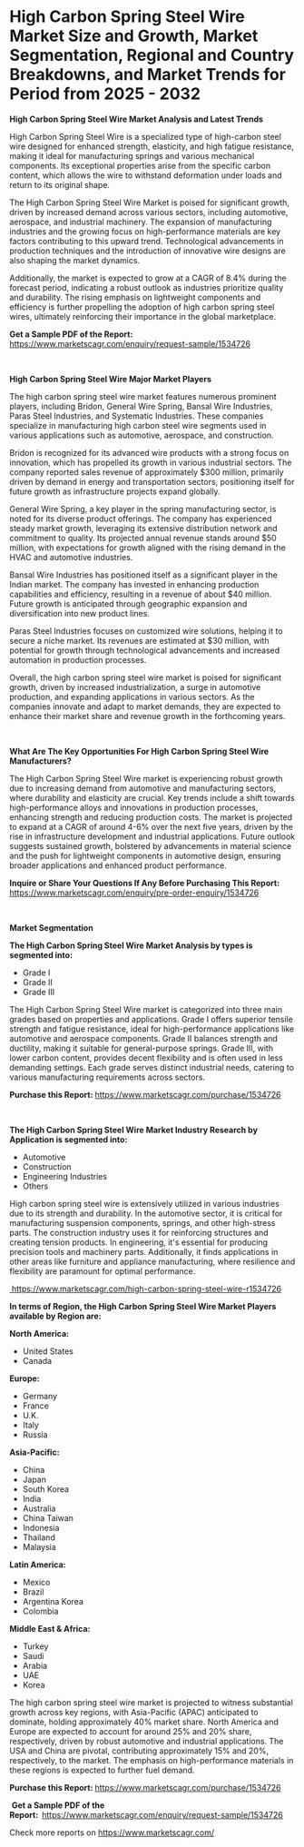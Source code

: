 <p><h1>High Carbon Spring Steel Wire Market Size and Growth, Market Segmentation, Regional and Country Breakdowns, and Market Trends for Period from 2025 -  2032</h1></p><p><strong>High Carbon Spring Steel Wire Market Analysis and Latest Trends</strong></p>
<p><p>High Carbon Spring Steel Wire is a specialized type of high-carbon steel wire designed for enhanced strength, elasticity, and high fatigue resistance, making it ideal for manufacturing springs and various mechanical components. Its exceptional properties arise from the specific carbon content, which allows the wire to withstand deformation under loads and return to its original shape.</p><p>The High Carbon Spring Steel Wire Market is poised for significant growth, driven by increased demand across various sectors, including automotive, aerospace, and industrial machinery. The expansion of manufacturing industries and the growing focus on high-performance materials are key factors contributing to this upward trend. Technological advancements in production techniques and the introduction of innovative wire designs are also shaping the market dynamics. </p><p>Additionally, the market is expected to grow at a CAGR of 8.4% during the forecast period, indicating a robust outlook as industries prioritize quality and durability. The rising emphasis on lightweight components and efficiency is further propelling the adoption of high carbon spring steel wires, ultimately reinforcing their importance in the global marketplace.</p></p>
<p><strong>Get a Sample PDF of the Report:&nbsp;</strong> <a href="https://www.marketscagr.com/enquiry/request-sample/1534726?utm_campaign=2635&utm_medium=2&utm_source=Github&utm_content=ia&utm_term=31032025&utm_id=high-carbon-spring-steel-wire">https://www.marketscagr.com/enquiry/request-sample/1534726</a></p>
<p>&nbsp;</p>
<p><strong>High Carbon Spring Steel Wire Major Market Players</strong></p>
<p><p>The high carbon spring steel wire market features numerous prominent players, including Bridon, General Wire Spring, Bansal Wire Industries, Paras Steel Industries, and Systematic Industries. These companies specialize in manufacturing high carbon steel wire segments used in various applications such as automotive, aerospace, and construction.</p><p>Bridon is recognized for its advanced wire products with a strong focus on innovation, which has propelled its growth in various industrial sectors. The company reported sales revenue of approximately $300 million, primarily driven by demand in energy and transportation sectors, positioning itself for future growth as infrastructure projects expand globally.</p><p>General Wire Spring, a key player in the spring manufacturing sector, is noted for its diverse product offerings. The company has experienced steady market growth, leveraging its extensive distribution network and commitment to quality. Its projected annual revenue stands around $50 million, with expectations for growth aligned with the rising demand in the HVAC and automotive industries.</p><p>Bansal Wire Industries has positioned itself as a significant player in the Indian market. The company has invested in enhancing production capabilities and efficiency, resulting in a revenue of about $40 million. Future growth is anticipated through geographic expansion and diversification into new product lines.</p><p>Paras Steel Industries focuses on customized wire solutions, helping it to secure a niche market. Its revenues are estimated at $30 million, with potential for growth through technological advancements and increased automation in production processes.</p><p>Overall, the high carbon spring steel wire market is poised for significant growth, driven by increased industrialization, a surge in automotive production, and expanding applications in various sectors. As the companies innovate and adapt to market demands, they are expected to enhance their market share and revenue growth in the forthcoming years.</p></p>
<p>&nbsp;</p>
<p><strong>What Are The Key Opportunities For High Carbon Spring Steel Wire Manufacturers?</strong></p>
<p><p>The High Carbon Spring Steel Wire market is experiencing robust growth due to increasing demand from automotive and manufacturing sectors, where durability and elasticity are crucial. Key trends include a shift towards high-performance alloys and innovations in production processes, enhancing strength and reducing production costs. The market is projected to expand at a CAGR of around 4-6% over the next five years, driven by the rise in infrastructure development and industrial applications. Future outlook suggests sustained growth, bolstered by advancements in material science and the push for lightweight components in automotive design, ensuring broader applications and enhanced product performance.</p></p>
<p><strong>Inquire or Share Your Questions If Any Before Purchasing This Report:</strong> <a href="https://www.marketscagr.com/enquiry/pre-order-enquiry/1534726?utm_campaign=2635&utm_medium=2&utm_source=Github&utm_content=ia&utm_term=31032025&utm_id=high-carbon-spring-steel-wire">https://www.marketscagr.com/enquiry/pre-order-enquiry/1534726</a></p>
<p>&nbsp;</p>
<p><strong>Market Segmentation</strong></p>
<p><strong>The High Carbon Spring Steel Wire Market Analysis by types is segmented into:</strong></p>
<p><ul><li>Grade I</li><li>Grade II</li><li>Grade III</li></ul></p>
<p><p>The High Carbon Spring Steel Wire market is categorized into three main grades based on properties and applications. Grade I offers superior tensile strength and fatigue resistance, ideal for high-performance applications like automotive and aerospace components. Grade II balances strength and ductility, making it suitable for general-purpose springs. Grade III, with lower carbon content, provides decent flexibility and is often used in less demanding settings. Each grade serves distinct industrial needs, catering to various manufacturing requirements across sectors.</p></p>
<p><strong>Purchase this Report:&nbsp;</strong><a href="https://www.marketscagr.com/purchase/1534726?utm_campaign=2635&utm_medium=2&utm_source=Github&utm_content=ia&utm_term=31032025&utm_id=high-carbon-spring-steel-wire">https://www.marketscagr.com/purchase/1534726</a></p>
<p>&nbsp;</p>
<p><strong>The High Carbon Spring Steel Wire Market Industry Research by Application is segmented into:</strong></p>
<p><ul><li>Automotive</li><li>Construction</li><li>Engineering Industries</li><li>Others</li></ul></p>
<p><p>High carbon spring steel wire is extensively utilized in various industries due to its strength and durability. In the automotive sector, it is critical for manufacturing suspension components, springs, and other high-stress parts. The construction industry uses it for reinforcing structures and creating tension products. In engineering, it's essential for producing precision tools and machinery parts. Additionally, it finds applications in other areas like furniture and appliance manufacturing, where resilience and flexibility are paramount for optimal performance.</p></p>
<p><a href="https://www.marketscagr.com/high-carbon-spring-steel-wire-r1534726?utm_campaign=2635&utm_medium=2&utm_source=Github&utm_content=ia&utm_term=31032025&utm_id=high-carbon-spring-steel-wire">&nbsp;https://www.marketscagr.com/high-carbon-spring-steel-wire-r1534726</a></p>
<p><strong>In terms of Region, the High Carbon Spring Steel Wire Market Players available by Region are:</strong></p>
<p>
    <p> <strong> North America: </strong>
        <ul>
            <li>United States</li>
            <li>Canada</li>
        </ul>
        </p> 
    <p> <strong> Europe: </strong>
        <ul>
            <li>Germany</li>
            <li>France</li>
            <li>U.K.</li>
            <li>Italy</li>
            <li>Russia</li>
        </ul>
        </p> 
    <p> <strong> Asia-Pacific: </strong>
        <ul>
            <li>China</li>
            <li>Japan</li>
            <li>South Korea</li>
            <li>India</li>
            <li>Australia</li>
            <li>China Taiwan</li>
            <li>Indonesia</li>
            <li>Thailand</li>
            <li>Malaysia</li>
        </ul>
        </p> 
    <p> <strong> Latin America: </strong>
        <ul>
            <li>Mexico</li>
            <li>Brazil</li>
            <li>Argentina Korea</li>
            <li>Colombia</li>
        </ul>
        </p> 
    <p> <strong> Middle East & Africa: </strong>
        <ul>
            <li>Turkey</li>
            <li>Saudi</li>
            <li>Arabia</li>
            <li>UAE</li>
            <li>Korea</li>
        </ul>
    </p>
    </p>
<p><p>The high carbon spring steel wire market is projected to witness substantial growth across key regions, with Asia-Pacific (APAC) anticipated to dominate, holding approximately 40% market share. North America and Europe are expected to account for around 25% and 20% share, respectively, driven by robust automotive and industrial applications. The USA and China are pivotal, contributing approximately 15% and 20%, respectively, to the market. The emphasis on high-performance materials in these regions is expected to further fuel demand.</p></p>
<p><strong>Purchase this Report: </strong><a href="https://www.marketscagr.com/purchase/1534726?utm_campaign=2635&utm_medium=2&utm_source=Github&utm_content=ia&utm_term=31032025&utm_id=high-carbon-spring-steel-wire">https://www.marketscagr.com/purchase/1534726</a></p>
<p>&nbsp;<strong>Get a Sample PDF of the Report:&nbsp;&nbsp;</strong><a href="https://www.marketscagr.com/enquiry/request-sample/1534726?utm_campaign=2635&utm_medium=2&utm_source=Github&utm_content=ia&utm_term=31032025&utm_id=high-carbon-spring-steel-wire">https://www.marketscagr.com/enquiry/request-sample/1534726</a></p>
<p><strong></strong></p>
<p>Check more reports on <a href="https://www.marketscagr.com/?utm_campaign=2635&utm_medium=2&utm_source=Github&utm_content=ia&utm_term=31032025&utm_id=high-carbon-spring-steel-wire">https://www.marketscagr.com/</a></p>